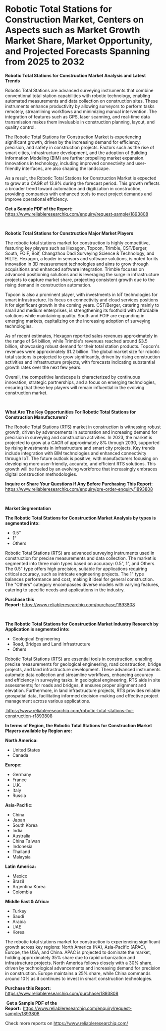 <p><h1>Robotic Total Stations for Construction Market, Centers on Aspects such as Market Growth Market Share, Market Opportunity, and Projected Forecasts Spanning from 2025 to 2032</h1></p><p><strong>Robotic Total Stations for Construction Market Analysis and Latest Trends</strong></p>
<p><p>Robotic Total Stations are advanced surveying instruments that combine conventional total station capabilities with robotic technology, enabling automated measurements and data collection on construction sites. These instruments enhance productivity by allowing surveyors to perform tasks remotely, streamlining workflows and minimizing manual intervention. The integration of features such as GPS, laser scanning, and real-time data transmission makes them invaluable in construction planning, layout, and quality control.</p><p>The Robotic Total Stations for Construction Market is experiencing significant growth, driven by the increasing demand for efficiency, precision, and safety in construction projects. Factors such as the rise of smart cities, infrastructure development, and the adoption of Building Information Modeling (BIM) are further propelling market expansion. Innovations in technology, including improved connectivity and user-friendly interfaces, are also shaping the landscape.</p><p>As a result, the Robotic Total Stations for Construction Market is expected to grow at a CAGR of 13.9% during the forecast period. This growth reflects a broader trend toward automation and digitization in construction, providing companies with enhanced tools to meet project demands and improve operational efficiency.</p></p>
<p><strong>Get a Sample PDF of the Report:&nbsp;</strong> <a href="https://www.reliableresearchiq.com/enquiry/request-sample/1893808?utm_campaign=99&utm_medium=2&utm_source=Github&utm_content=ia&utm_term=01032025&utm_id=robotic-total-stations-for-construction">https://www.reliableresearchiq.com/enquiry/request-sample/1893808</a></p>
<p>&nbsp;</p>
<p><strong>Robotic Total Stations for Construction Major Market Players</strong></p>
<p><p>The robotic total stations market for construction is highly competitive, featuring key players such as Hexagon, Topcon, Trimble, CST/Berger, South, FOIF, Boif, Changzhou Dadi Surveying Science & Technology, and HILTE. Hexagon, a leader in sensors and software solutions, is noted for its innovation in 3D measurement technologies and aims to grow through acquisitions and enhanced software integration. Trimble focuses on advanced positioning solutions and is leveraging the surge in infrastructure projects to capture market share, projecting consistent growth due to the rising demand in construction automation.</p><p>Topcon is also a prominent player, with investments in IoT technologies for smart infrastructure. Its focus on connectivity and cloud services positions it for significant growth in the coming years. CST/Berger, catering mainly to small and medium enterprises, is strengthening its foothold with affordable solutions while maintaining quality. South and FOIF are expanding in emerging markets, capitalizing on the increasing adoption of surveying technologies.</p><p>As of recent estimates, Hexagon reported sales revenues approximately in the range of $4 billion, while Trimble's revenues reached around $3.5 billion, showcasing robust demand for their total station products. Topcon's revenues were approximately $1.2 billion. The global market size for robotic total stations is projected to grow significantly, driven by rising construction activities and infrastructure projects, with forecasts indicating substantial growth rates over the next few years.</p><p>Overall, the competitive landscape is characterized by continuous innovation, strategic partnerships, and a focus on emerging technologies, ensuring that these key players will remain influential in the evolving construction market.</p></p>
<p>&nbsp;</p>
<p><strong>What Are The Key Opportunities For Robotic Total Stations for Construction Manufacturers?</strong></p>
<p><p>The Robotic Total Stations (RTS) market in construction is witnessing robust growth, driven by advancements in automation and increasing demand for precision in surveying and construction activities. In 2023, the market is projected to grow at a CAGR of approximately 8% through 2030, supported by rising investments in infrastructure and smart city projects. Key trends include integration with BIM technologies and enhanced connectivity through IoT. The future outlook is positive, with manufacturers focusing on developing more user-friendly, accurate, and efficient RTS solutions. This growth will be fueled by an evolving workforce that increasingly embraces digital construction methodologies.</p></p>
<p><strong>Inquire or Share Your Questions If Any Before Purchasing This Report:</strong> <a href="https://www.reliableresearchiq.com/enquiry/pre-order-enquiry/1893808?utm_campaign=99&utm_medium=2&utm_source=Github&utm_content=ia&utm_term=01032025&utm_id=robotic-total-stations-for-construction">https://www.reliableresearchiq.com/enquiry/pre-order-enquiry/1893808</a></p>
<p>&nbsp;</p>
<p><strong>Market Segmentation</strong></p>
<p><strong>The Robotic Total Stations for Construction Market Analysis by types is segmented into:</strong></p>
<p><ul><li>0.5"</li><li>1"</li><li>Others</li></ul></p>
<p><p>Robotic Total Stations (RTS) are advanced surveying instruments used in construction for precise measurements and data collection. The market is segmented into three main types based on accuracy: 0.5", 1", and Others. The 0.5" type offers high precision, suitable for applications requiring critical accuracy, such as intricate engineering projects. The 1" type balances performance and cost, making it ideal for general construction. The "Others" category encompasses diverse models with varying features, catering to specific needs and applications in the industry.</p></p>
<p><strong>Purchase this Report:&nbsp;</strong><a href="https://www.reliableresearchiq.com/purchase/1893808?utm_campaign=99&utm_medium=2&utm_source=Github&utm_content=ia&utm_term=01032025&utm_id=robotic-total-stations-for-construction">https://www.reliableresearchiq.com/purchase/1893808</a></p>
<p>&nbsp;</p>
<p><strong>The Robotic Total Stations for Construction Market Industry Research by Application is segmented into:</strong></p>
<p><ul><li>Geological Engineering</li><li>Road, Bridges and Land Infrastructure</li><li>Others</li></ul></p>
<p><p>Robotic Total Stations (RTS) are essential tools in construction, enabling precise measurements for geological engineering, road construction, bridge projects, and land infrastructure development. These advanced instruments automate data collection and streamline workflows, enhancing accuracy and efficiency in surveying tasks. In geological engineering, RTS aids in site assessments; for roads and bridges, it ensures proper alignment and elevation. Furthermore, in land infrastructure projects, RTS provides reliable geospatial data, facilitating informed decision-making and effective project management across various applications.</p></p>
<p><a href="https://www.reliableresearchiq.com/robotic-total-stations-for-construction-r1893808?utm_campaign=99&utm_medium=2&utm_source=Github&utm_content=ia&utm_term=01032025&utm_id=robotic-total-stations-for-construction">&nbsp;https://www.reliableresearchiq.com/robotic-total-stations-for-construction-r1893808</a></p>
<p><strong>In terms of Region, the Robotic Total Stations for Construction Market Players available by Region are:</strong></p>
<p>
    <p> <strong> North America: </strong>
        <ul>
            <li>United States</li>
            <li>Canada</li>
        </ul>
        </p> 
    <p> <strong> Europe: </strong>
        <ul>
            <li>Germany</li>
            <li>France</li>
            <li>U.K.</li>
            <li>Italy</li>
            <li>Russia</li>
        </ul>
        </p> 
    <p> <strong> Asia-Pacific: </strong>
        <ul>
            <li>China</li>
            <li>Japan</li>
            <li>South Korea</li>
            <li>India</li>
            <li>Australia</li>
            <li>China Taiwan</li>
            <li>Indonesia</li>
            <li>Thailand</li>
            <li>Malaysia</li>
        </ul>
        </p> 
    <p> <strong> Latin America: </strong>
        <ul>
            <li>Mexico</li>
            <li>Brazil</li>
            <li>Argentina Korea</li>
            <li>Colombia</li>
        </ul>
        </p> 
    <p> <strong> Middle East & Africa: </strong>
        <ul>
            <li>Turkey</li>
            <li>Saudi</li>
            <li>Arabia</li>
            <li>UAE</li>
            <li>Korea</li>
        </ul>
    </p>
    </p>
<p><p>The robotic total stations market for construction is experiencing significant growth across key regions: North America (NA), Asia-Pacific (APAC), Europe, the USA, and China. APAC is projected to dominate the market, holding approximately 35% share due to rapid urbanization and infrastructure projects. North America follows closely with a 30% share, driven by technological advancements and increasing demand for precision in construction. Europe maintains a 25% share, while China commands around 10% as it continues to invest in smart construction technologies.</p></p>
<p><strong>Purchase this Report: </strong><a href="https://www.reliableresearchiq.com/purchase/1893808?utm_campaign=99&utm_medium=2&utm_source=Github&utm_content=ia&utm_term=01032025&utm_id=robotic-total-stations-for-construction">https://www.reliableresearchiq.com/purchase/1893808</a></p>
<p>&nbsp;<strong>Get a Sample PDF of the Report:&nbsp;&nbsp;</strong><a href="https://www.reliableresearchiq.com/enquiry/request-sample/1893808?utm_campaign=99&utm_medium=2&utm_source=Github&utm_content=ia&utm_term=01032025&utm_id=robotic-total-stations-for-construction">https://www.reliableresearchiq.com/enquiry/request-sample/1893808</a></p>
<p><strong></strong></p>
<p>Check more reports on <a href="https://www.reliableresearchiq.com/?utm_campaign=99&utm_medium=2&utm_source=Github&utm_content=ia&utm_term=01032025&utm_id=robotic-total-stations-for-construction">https://www.reliableresearchiq.com/</a></p>